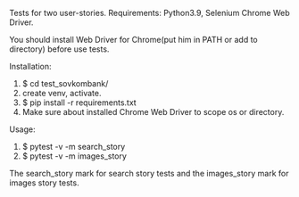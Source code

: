Tests for two user-stories.
Requirements: Python3.9, Selenium Chrome Web Driver.

You should install Web Driver for Chrome(put him in PATH or add to directory) before use tests.

Installation:
1. $ cd test_sovkombank/
2. create venv, activate.
3. $ pip install -r requirements.txt
4. Make sure about installed Chrome Web Driver to scope os or directory.

Usage:
1. $ pytest -v -m search_story 
2. $ pytest -v -m images_story

The search_story mark for search story tests and
the images_story mark for images story tests.
